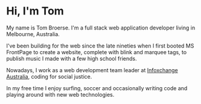 Hi, I'm Tom
===========

My name is Tom Broerse. I'm a full stack web application developer living in
Melbourne, Australia. 

I've been building for the web since the late nineties when I first booted 
MS FrontPage to create a website, complete with blink and marquee tags, to
publish music I made with a few high school friends.

Nowadays, I work as a web development team leader at 
[Infoxchange Australia](http://www.infoxchange.net.au "Infoxchange Australia website"), 
coding for social justice.

In my free time I enjoy surfing, soccer and occasionally writing
code and playing around with new web technologies.